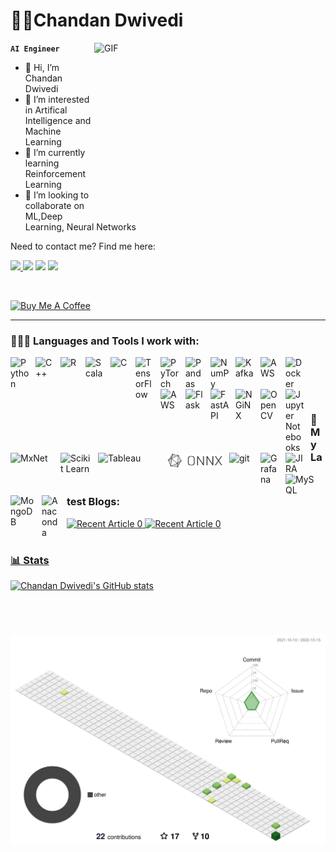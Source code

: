#  🥷🏻Chandan Dwivedi
<img align="right" alt="GIF" src="https://raw.githubusercontent.com/abhisheknaiidu/abhisheknaiidu/master/code.gif?raw=true" width="370" height="270" />

**`AI Engineer`**

- 👋 Hi, I’m Chandan Dwivedi
- 👀 I’m interested in Artifical Intelligence and Machine Learning
- 🌱 I’m currently learning Reinforcement Learning
- 💞️ I’m looking to collaborate on ML,Deep Learning, Neural Networks

<p>
Need to contact me? Find me here:

<a href="mailto:chandand2507@gmail.com"><img src="https://img.shields.io/badge/e‑mail-D14836.svg?style=for-the-badge&logo=GMail&logoColor=white"/>
  <a href="https://instagram.com/thisis_cdwivedi"><img src="https://img.shields.io/badge/instagram-E4405F.svg?style=for-the-badge&logo=instagram&logoColor=white"/></a>
  <a href="https://discord.gg/CTzdeNQw3c"><img src="https://img.shields.io/badge/Discord-9146FF.svg?style=for-the-badge&logo=discord&logoColor=white"/></a>
  <a href="https://www.linkedin.com/in/chandan-dwivedi-871310111/"><img src="https://img.shields.io/badge/linkedin-0077B5.svg?style=for-the-badge&logo=linkedin&logoColor=white"/></a>

</p>
<br/>

<a href="https://www.buymeacoffee.com/chandand25M" target="_blank"><img src="https://cdn.buymeacoffee.com/buttons/v2/default-red.png" alt="Buy Me A Coffee" width="150" ></a>



<!---
Jargon4072/Jargon4072 is a ✨ special ✨ repository because its `README.md` (this file) appears on your GitHub profile.
You can click the Preview link to take a look at your changes.
--->
---
### 🧑🏼‍💻 Languages and Tools I work with:
<img align="left" alt="Python" width="30px" style="padding-right:10px;" src="https://cdn.jsdelivr.net/gh/devicons/devicon/icons/python/python-original.svg" />
<img align="left" alt="C++" width="30px" style="padding-right:10px;" src="https://cdn.jsdelivr.net/gh/devicons/devicon/icons/cplusplus/cplusplus-original.svg" />
<img align="left" alt="R" width="30px" style="padding-right:10px;" src="https://cdn.jsdelivr.net/gh/devicons/devicon/icons/r/r-original.svg" />
<img align="left" alt="Scala" width="30px" style="padding-right:10px;" src="https://cdn.jsdelivr.net/gh/devicons/devicon/icons/scala/scala-original.svg" />
<img align="left" alt="C" width="30px" style="padding-right:10px;" src="https://cdn.jsdelivr.net/gh/devicons/devicon/icons/c/c-original.svg" />
<img align="left" alt="TensorFlow" width="30px" style="padding-right:10px;" src="https://cdn.jsdelivr.net/gh/devicons/devicon/icons/tensorflow/tensorflow-original.svg" />
<img align="left" alt="PyTorch" width="30px" style="padding-right:10px;" src="https://cdn.jsdelivr.net/gh/devicons/devicon/icons/pytorch/pytorch-original.svg" />
<img align="left" alt="Pandas" width="30px" style="padding-right:10px;" src="https://cdn.jsdelivr.net/gh/devicons/devicon/icons/pandas/pandas-original.svg" />
<img align="left" alt="NumPy" width="30px" style="padding-right:10px;" src="https://cdn.jsdelivr.net/gh/devicons/devicon/icons/numpy/numpy-original.svg" />
<img align="left" alt="Kafka" width="30px" style="padding-right:10px;" src="https://cdn.jsdelivr.net/gh/devicons/devicon/icons/apachekafka/apachekafka-original.svg" />
<img align="left" alt="AWS" width="30px" style="padding-right:10px;" src="https://cdn.jsdelivr.net/gh/devicons/devicon/icons/amazonwebservices/amazonwebservices-original.svg" />
<img align="left" alt="Docker" width="30px" style="padding-right:10px;" src="https://cdn.jsdelivr.net/gh/devicons/devicon/icons/docker/docker-original-wordmark.svg" />
<img align="left" alt="AWS" width="30px" style="padding-right:10px;" src="https://cdn.jsdelivr.net/gh/devicons/devicon/icons/kubernetes/kubernetes-plain-wordmark.svg" />
<img align="left" alt="Flask" width="30px" style="padding-right:10px;" src="https://cdn.jsdelivr.net/gh/devicons/devicon/icons/flask/flask-original.svg" />
<img align="left" alt="FastAPI" width="30px" style="padding-right:10px;" src="https://cdn.jsdelivr.net/gh/devicons/devicon/icons/fastapi/fastapi-original.svg" />
<img align="left" alt="NGiNX" width="30px" style="padding-right:10px;" src="https://cdn.jsdelivr.net/gh/devicons/devicon/icons/nginx/nginx-original.svg" />
<img align="left" alt="OpenCV" width="30px" style="padding-right:10px;" src="https://cdn.jsdelivr.net/gh/devicons/devicon/icons/opencv/opencv-original.svg" />
<img align="left" alt="Jupyter Notebooks" width="30px" style="padding-right:10px;" src="https://cdn.jsdelivr.net/gh/devicons/devicon/icons/jupyter/jupyter-original-wordmark.svg" />
<img align="left" alt="MxNet" width="70px" style="padding-right:10px;" src="https://raw.githubusercontent.com/dmlc/web-data/master/mxnet/image/mxnet_logo_2.png" />
<img align="left" alt="Scikit Learn" width="50px" style="padding-right:10px;" src="https://upload.wikimedia.org/wikipedia/commons/0/05/Scikit_learn_logo_small.svg" />
<img align="left" alt="Tableau" width="100px" style="padding-right:10px;" src="https://cdns.tblsft.com/sites/all/themes/tabwat/logo.png" />
<img align="left" alt="ONNX" width="90px" style="padding-right:10px;" src="https://github.com/onnx/onnx/raw/main/docs/onnx-horizontal-color.png" />
<img align="left" alt="git" width="40px" style="padding-right:10px;" src="https://cdn.jsdelivr.net/gh/devicons/devicon/icons/git/git-plain-wordmark.svg" />
<img align="left" alt="Grafana" width="30px" style="padding-right:10px;" src="https://cdn.jsdelivr.net/gh/devicons/devicon/icons/grafana/grafana-original.svg" />
<img align="left" alt="JIRA" width="30px" style="padding-right:10px;" src="https://cdn.jsdelivr.net/gh/devicons/devicon/icons/jira/jira-original-wordmark.svg" />
<img align="left" alt="MySQL" width="50px" style="padding-right:10px;" src="https://cdn.jsdelivr.net/gh/devicons/devicon/icons/mysql/mysql-original-wordmark.svg" />
<img align="left" alt="MongoDB" width="40px" style="padding-right:10px;" src="https://cdn.jsdelivr.net/gh/devicons/devicon/icons/mongodb/mongodb-original-wordmark.svg" />
<img align="left" alt="Anaconda" width="30px" style="padding-right:10px;" src="https://cdn.jsdelivr.net/gh/devicons/devicon/icons/anaconda/anaconda-original.svg" />

</br>
</br>
</br>

#

### 📠 My Latest Blogs:

<a target="_blank" href="https://github-readme-medium-recent-article.vercel.app/medium/@c_dwivedi/0"><img src="https://github-readme-medium-recent-article.vercel.app/medium/@c_dwivedi/0" alt="Recent Article 0"> 
<a target="_blank" href="https://github-readme-medium-recent-article.vercel.app/medium/@c_dwivedi/1"><img src="https://github-readme-medium-recent-article.vercel.app/medium/@c_dwivedi/1" alt="Recent Article 0"> 


#

### 📊 Stats

![Chandan Dwivedi's GitHub stats](https://github-readme-stats.vercel.app/api?username=Jargon4072&show_icons=true&theme=gruvbox)

<!-- ![GitHub Streak](https://streak-stats.demolab.com?user=ForrestKnight&theme=gruvbox&border_radius=4.5) -->

</br>

#


![](./profile-3d-contrib/profile-green-animate.svg)

